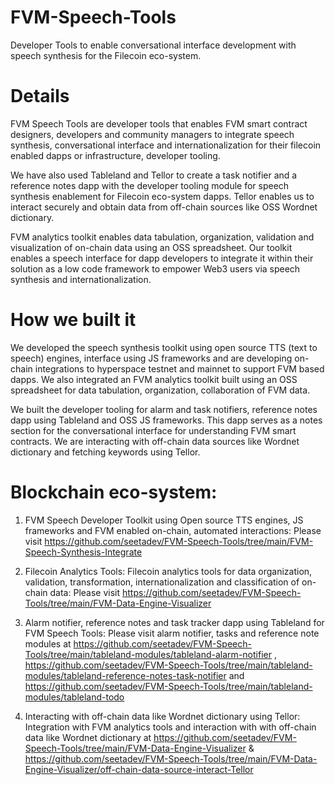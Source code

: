 # FVM-Speech-Tools
Developer Tools to enable conversational interface development with speech synthesis for the Filecoin eco-system. 

# Details 

FVM Speech Tools are developer tools that enables FVM smart contract designers, developers and community managers to integrate speech synthesis, conversational interface and internationalization for their filecoin enabled dapps or infrastructure, developer tooling.  

We have also used Tableland and Tellor to create a task notifier and a reference notes dapp with the developer tooling module for speech synthesis enablement for Filecoin eco-system dapps. Tellor enables us to interact securely and obtain data from off-chain sources like OSS Wordnet dictionary.

FVM analytics toolkit enables data tabulation, organization, validation and visualization of on-chain data using an OSS spreadsheet.  Our toolkit enables a speech interface for dapp developers to integrate it within their solution as a low code framework to empower Web3 users via speech synthesis and internationalization.


# How we built it

We developed the speech synthesis toolkit using open source TTS (text to speech) engines, interface using JS frameworks and are developing on-chain integrations to hyperspace testnet and mainnet to support FVM based dapps. We also integrated an FVM analytics toolkit built using an OSS spreadsheet for data tabulation, organization, collaboration of FVM data.

We built the developer tooling for alarm and task notifiers, reference notes dapp using Tableland and OSS JS frameworks. This dapp serves as a notes section for the conversational interface for understanding FVM smart contracts. We are interacting with off-chain data sources like Wordnet dictionary and fetching keywords using Tellor.

# Blockchain eco-system:

1. FVM Speech Developer Toolkit using Open source TTS engines, JS frameworks and FVM enabled on-chain, automated interactions: Please visit https://github.com/seetadev/FVM-Speech-Tools/tree/main/FVM-Speech-Synthesis-Integrate

2. Filecoin Analytics Tools: Filecoin analytics tools for data organization, validation, transformation, internationalization and classification of on-chain data: Please visit https://github.com/seetadev/FVM-Speech-Tools/tree/main/FVM-Data-Engine-Visualizer

3. Alarm notifier, reference notes and task tracker dapp using Tableland for FVM Speech Tools: Please visit alarm notifier, tasks and reference note modules at https://github.com/seetadev/FVM-Speech-Tools/tree/main/tableland-modules/tableland-alarm-notifier , https://github.com/seetadev/FVM-Speech-Tools/tree/main/tableland-modules/tableland-reference-notes-task-notifier and https://github.com/seetadev/FVM-Speech-Tools/tree/main/tableland-modules/tableland-todo 

4. Interacting with off-chain data like Wordnet dictionary using Tellor: Integration with FVM analytics tools and interaction with with off-chain data like Wordnet dictionary at https://github.com/seetadev/FVM-Speech-Tools/tree/main/FVM-Data-Engine-Visualizer &
https://github.com/seetadev/FVM-Speech-Tools/tree/main/FVM-Data-Engine-Visualizer/off-chain-data-source-interact-Tellor
